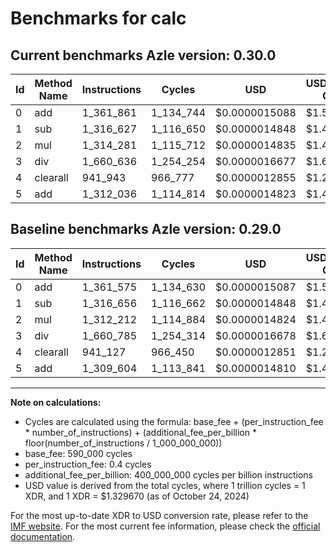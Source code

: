 # Benchmarks for calc

## Current benchmarks Azle version: 0.30.0

| Id  | Method Name | Instructions | Cycles    | USD           | USD/Million Calls | Change                          |
| --- | ----------- | ------------ | --------- | ------------- | ----------------- | ------------------------------- |
| 0   | add         | 1_361_861    | 1_134_744 | $0.0000015088 | $1.50             | <font color="red">+286</font>   |
| 1   | sub         | 1_316_627    | 1_116_650 | $0.0000014848 | $1.48             | <font color="green">-29</font>  |
| 2   | mul         | 1_314_281    | 1_115_712 | $0.0000014835 | $1.48             | <font color="red">+2_069</font> |
| 3   | div         | 1_660_636    | 1_254_254 | $0.0000016677 | $1.66             | <font color="green">-149</font> |
| 4   | clearall    | 941_943      | 966_777   | $0.0000012855 | $1.28             | <font color="red">+816</font>   |
| 5   | add         | 1_312_036    | 1_114_814 | $0.0000014823 | $1.48             | <font color="red">+2_432</font> |

## Baseline benchmarks Azle version: 0.29.0

| Id  | Method Name | Instructions | Cycles    | USD           | USD/Million Calls |
| --- | ----------- | ------------ | --------- | ------------- | ----------------- |
| 0   | add         | 1_361_575    | 1_134_630 | $0.0000015087 | $1.50             |
| 1   | sub         | 1_316_656    | 1_116_662 | $0.0000014848 | $1.48             |
| 2   | mul         | 1_312_212    | 1_114_884 | $0.0000014824 | $1.48             |
| 3   | div         | 1_660_785    | 1_254_314 | $0.0000016678 | $1.66             |
| 4   | clearall    | 941_127      | 966_450   | $0.0000012851 | $1.28             |
| 5   | add         | 1_309_604    | 1_113_841 | $0.0000014810 | $1.48             |

---

**Note on calculations:**

- Cycles are calculated using the formula: base_fee + (per_instruction_fee \* number_of_instructions) + (additional_fee_per_billion \* floor(number_of_instructions / 1_000_000_000))
- base_fee: 590_000 cycles
- per_instruction_fee: 0.4 cycles
- additional_fee_per_billion: 400_000_000 cycles per billion instructions
- USD value is derived from the total cycles, where 1 trillion cycles = 1 XDR, and 1 XDR = $1.329670 (as of October 24, 2024)

For the most up-to-date XDR to USD conversion rate, please refer to the [IMF website](https://www.imf.org/external/np/fin/data/rms_sdrv.aspx).
For the most current fee information, please check the [official documentation](https://internetcomputer.org/docs/current/developer-docs/gas-cost#execution).
